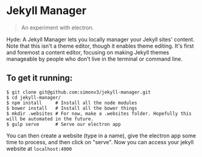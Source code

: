# Jekyll Manager

> An experiment with electron.

Hyde: A Jekyll Manager lets you locally manager your Jekyll sites' content.
Note that this isn't a theme editor, though it enables theme editing.
It's first and foremost a content editor, focusing on making Jekyll themes manageable by people who don't live in the terminal or command line.

## To get it running:

```
$ git clone git@github.com:simonv3/jekyll-manager.git
$ cd jekyll-manager/
$ npm install     # Install all the node modules
$ bower install   # Install all the bower things
$ mkdir .websites # For now, make a .websites folder. Hopefully this will be automated in the future.
$ gulp serve      # Serve our electron app
```

You can then create a website (type in a name), give the electron app some time to process, and then click on "serve". Now you can access your jekyll website at `localhost:4000`


